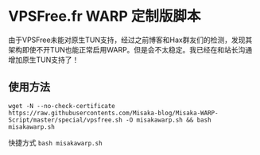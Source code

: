 # VPSFree.fr WARP 定制版脚本

由于VPSFree未能对原生TUN支持，经过之前博客和Hax群友们的检测，发现其架构即使不开TUN也能正常启用WARP。但是会不太稳定。我已经在和站长沟通增加原生TUN支持了！

## 使用方法

```shell
wget -N --no-check-certificate https://raw.githubusercontents.com/Misaka-blog/Misaka-WARP-Script/master/special/vpsfree.sh -O misakawarp.sh && bash misakawarp.sh
```

快捷方式 `bash misakawarp.sh`